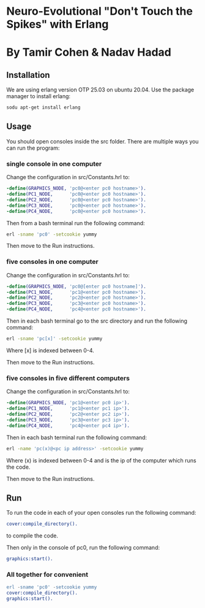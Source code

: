 # Neuro-Evolutional "Don't Touch the Spikes" with Erlang
# By Tamir Cohen & Nadav Hadad


## Installation
We are using erlang version OTP 25.03 on ubuntu 20.04.
Use the package manager to install erlang:
```bash
sodu apt-get install erlang
```

## Usage
You should open consoles inside the src folder.
There are multiple ways you can run the program:

### single console in one computer
Change the configuration in src/Constants.hrl to:
```erlang
-define(GRAPHICS_NODE, 'pc0@<enter pc0 hostname>').
-define(PC1_NODE,      'pc0@<enter pc0 hostname>').
-define(PC2_NODE,      'pc0@<enter pc0 hostname>').
-define(PC3_NODE,      'pc0@<enter pc0 hostname>').
-define(PC4_NODE,      'pc0@<enter pc0 hostname>').
```
Then from a bash terminal run the following command:
```bash
erl -sname 'pc0' -setcookie yummy
```
Then move to the Run instructions.

### five consoles in one computer
Change the configuration in src/Constants.hrl to:
```erlang
-define(GRAPHICS_NODE, 'pc0@[enter pc0 hostname]').
-define(PC1_NODE,      'pc1@<enter pc0 hostname>').
-define(PC2_NODE,      'pc2@<enter pc0 hostname>').
-define(PC3_NODE,      'pc3@<enter pc0 hostname>').
-define(PC4_NODE,      'pc4@<enter pc0 hostname>').
```
Then in each bash terminal go to the src directory and run the following command:
```bash
erl -sname 'pc[x]' -setcookie yummy
```
Where [x] is indexed between 0-4.

Then move to the Run instructions.

### five consoles in five different computers
Change the configuration in src/Constants.hrl to:

```erlang
-define(GRAPHICS_NODE, 'pc1@<enter pc0 ip>').
-define(PC1_NODE,      'pc1@<enter pc1 ip>').
-define(PC2_NODE,      'pc2@<enter pc2 ip>').
-define(PC3_NODE,      'pc3@<enter pc3 ip>').
-define(PC4_NODE,      'pc4@<enter pc4 ip>').
```

Then in each bash terminal run the following command:
```bash
erl -name 'pc(x)@<pc ip address>' -setcookie yummy
```
Where (x) is indexed between 0-4 and <pc ip address> is the ip of the computer which runs the code.

Then move to the Run instructions.

## Run
To run the code in each of your open consoles run the following command:
```erlang
cover:compile_directory().
```
to compile the code.

Then only in the console of pc0, run the following command:
```erlang
graphics:start().
```

### All together for convenient
```erlang
erl -sname 'pc0' -setcookie yummy
cover:compile_directory().
graphics:start().
```
